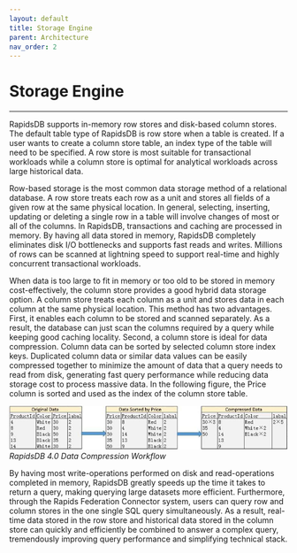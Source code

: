 ```yaml
---
layout: default
title: Storage Engine
parent: Architecture
nav_order: 2
---
```


# Storage Engine

---

RapidsDB supports in-memory row stores and disk-based column stores.  The default table type of RapidsDB is row store when a table is created. If a user wants to create a column store table, an index type of the table will need to be specified. A row store is most suitable for transactional workloads while a column store is optimal for analytical workloads across large historical data.

Row-based storage is the most common data storage method of a relational database. A row store treats each row as a unit and stores all fields of a given row at the same physical location. In general, selecting, inserting, updating or deleting a single row in a table will involve changes of most or all of the columns. In RapidsDB, transactions and caching are processed in memory. By having all data stored in memory, RapidsDB completely eliminates disk I/O bottlenecks and supports fast reads and writes. Millions of rows can be scanned at lightning speed to support real-time and highly concurrent transactional workloads.

When data is too large to fit in memory or too old to be stored in memory cost-effectively, the column store provides a good hybrid data storage option.  A column store treats each column as a unit and stores data in each column at the same physical location. This method has two advantages. First, it enables each column to be stored and scanned separately. As a result, the database can just scan the columns required by a query while keeping good caching locality. Second, a column store is ideal for data compression. Column data can be sorted by selected column store index keys. Duplicated column data or similar data values can be easily compressed together to minimize the amount of data that a query needs to read from disk, generating fast query performance while reducing data storage cost to process massive data. In the following figure, the Price column is sorted and used as the index of the column store table.

![RapidsDB 4.0 Data Compression Workflow](./data-compression.jpg)\
*RapidsDB 4.0 Data Compression Workflow*

By having most write-operations performed on disk and read-operations completed in memory, RapidsDB greatly speeds up the time it takes to return a query, making querying large datasets more efficient. Furthermore, through the Rapids Federation Connector system, users can query row and column stores in the one single SQL query simultaneously. As a result, real-time data stored in the row store and historical data stored in the column store can quickly and efficiently be combined to answer a complex query, tremendously improving query performance and simplifying technical stack.
